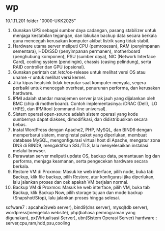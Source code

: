 # wp

10.1.11.201 folder "0000-UKK2025"

1.	Gunakan UPS sebagai sumber daya cadangan, pasang stabilizer untuk menjaga kestabilan tegangan, dan lakukan backup data secara berkala guna mencegah kerusakan komputer akibat listrik yang tidak stabil.
2.	Hardware utama server meliputi CPU (pemrosesan), RAM (penyimpanan sementara), HDD/SSD (penyimpanan permanen), motherboard (penghubung komponen), PSU (sumber daya), NIC (Network Interface Card), cooling system (pendingin), chassis (casing pelindung), serta RAID controller dan GPU (opsional).
3.	Gunakan perintah cat /etc/os-release untuk melihat versi OS atau uname -r untuk melihat versi kernel.
4.	Jika kipas heatsink tidak berputar saat komputer menyala, segera perbaiki untuk mencegah overheat, penurunan performa, dan kerusakan hardware.
5.	IPMI adalah standar manajemen server jarak jauh yang dijalankan oleh BMC (chip di motherboard). Contoh implementasinya: iDRAC (Dell), iLO (HPE), dan IPMItool (command-line universal).
6.	Sistem operasi open-source adalah sistem operasi yang kode sumbernya dapat diakses, dimodifikasi, dan didistribusikan secara bebas.
7.	Instal WordPress dengan Apache2, PHP, MySQL, dan BIND9 dengan memperbarui sistem, menginstal paket yang diperlukan, membuat database MySQL, mengonfigurasi virtual host di Apache, mengatur zona DNS di BIND9, mengaktifkan SSL/TLS, lalu menyelesaikan instalasi melalui browser.
8.	Perawatan server meliputi update OS, backup data, pemantauan log dan performa, menjaga keamanan, serta pengecekan hardware secara berkala.
9.	Restore VM di Proxmox: Masuk ke web interface, pilih node, buka tab Backup, klik file backup, pilih Restore, atur konfigurasi jika diperlukan, lalu jalankan proses dan cek apakah VM berjalan normal.
10.	Backup VM di Proxmox: Masuk ke web interface, pilih VM, buka tab Backup, klik Backup Now, pilih storage tujuan dan mode backup (Snapshot/Stop), lalu jalankan proses hingga selesai.

sofware7 : apcahe2(web server), bind9(dns server), mysql(db server), wordpress(mengelola website), php(bahasa pemrograman yang digunakan), px(Virtualisasi Server), ubn(Sistem Operasi Server)
hardware : server,cpu,ram,hdd,psu,cooling

